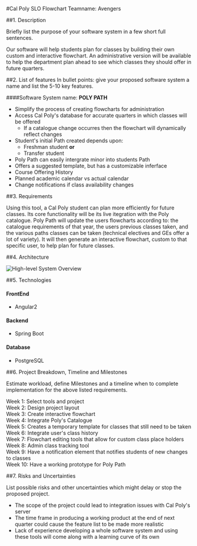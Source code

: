 #Cal Poly SLO Flowchart
Teamname: Avengers

##1. Description

Briefly list the purpose of your software system in a few short full sentences.

Our software will help students plan for classes by building their own custom and interactive flowchart. An administrative version will be available to help the department plan ahead to see which classes they should offer in future quarters.

##2.	List of features
In bullet points: give your proposed software system a name and list the 5-10 key features.

####Software System name: **POLY PATH**

* Simplify the process of creating flowcharts for administration
* Access Cal Poly's database for accurate quarters in which classes will be offered
  * If a catalogue change occurres then the flowchart will dynamically reflect changes
* Student's initial Path created depends upon:
  * Freshman student **or**
  * Transfer student
* Poly Path can easily intergrate minor into students Path
* Offers a suggested template, but has a customizable inferface
* Course Offering History 
* Planned academic calendar vs actual calendar 
* Change notifications if class availability changes

##3.	Requirements

Using this tool, a Cal Poly student can plan more efficiently for future classes. Its core functionality will be its live itegration with the Poly catalogue. Poly Path will update the users flowcharts according to: the catalogue requirements of that year, the users previous classes taken, and the various paths classes can be taken (technical electives and GEs offer a lot of variety). It will then generate an interactive flowchart, custom to that specific user, to help plan for future classes. 

##4.	Architecture

![High-level System Overview](https://drive.google.com/uc?export=view&id=0B9F1DNYCrDCHbjlBLXhYbGd6RnM)

##5.	Technologies

#### FrontEnd

* Angular2

#### Backend

* Spring Boot

#### Database

* PostgreSQL

##6.	Project Breakdown, Timeline and Milestones

Estimate workload, define Milestones and a timeline when to complete implementation for the above listed requirements.

Week 1: Select tools and project <br />
Week 2: Design project layout <br />
Week 3: Create interactive flowchart <br />
Week 4: Integrate Poly's Catalogue <br />
Week 5: Creates a temporary template for classes that still need to be taken <br />
Week 6: Integrate user's class history <br />
Week 7: Flowchart editing tools that allow for custom class place holders <br />
Week 8: Admin class tracking tool <br />
Week 9: Have a notification element that notifies students of new changes to classes <br />
Week 10: Have a working prototype for Poly Path <br />

##7.	Risks and Uncertainties

List possible risks and other uncertainties which might delay or stop the proposed project.

- The scope of the project could lead to integration issues with Cal Poly's server
- The time frame in producing a working product at the end of next quarter could cause the feature list to be made more realistic
- Lack of experience developing a whole software system and using these tools will come along with a learning curve of its own
